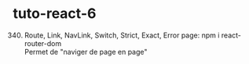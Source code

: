 # tuto-react-6
340. Route, Link, NavLink, Switch, Strict, Exact, Error page: npm i react-router-dom <br>
Permet de "naviger de page en page"
